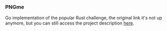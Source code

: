 ### PNGme

Go implementation of the popular Rust challenge, the original link it's not up anymore, but you can still access the project description [here](https://jrdngr.github.io/pngme_book/introduction.html).